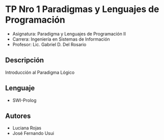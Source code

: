 # TP Nro 1 Paradigmas y Lenguajes de Programación

* Asignatura: Paradigma y Lenguajes de Programación II
* Carrera: Ingeniería en Sistemas de Información
* Profesor: Lic. Gabriel D. Del Rosario

## Descripción

Introducción al Paradigma Lógico

## Lenguaje

* SWI-Prolog

## Autores

* Luciana Rojas
* José Fernando Usui